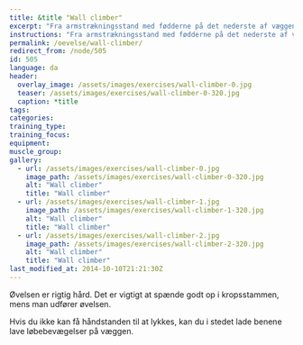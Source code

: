 ```yaml
---
title: &title "Wall climber"
excerpt: "Fra armstrækningsstand med fødderne på det nederste af væggen, går man længere og længere op ad væggen med fødderne og tættere på væggen med armene. Gå derefter tilbage til udgangsposition."
instructions: "Fra armstrækningsstand med fødderne på det nederste af væggen, går man længere og længere op ad væggen med fødderne og tættere på væggen med armene. Gå derefter tilbage til udgangsposition."
permalink: /oevelse/wall-climber/
redirect_from: /node/505
id: 505
language: da
header:
  overlay_image: /assets/images/exercises/wall-climber-0.jpg
  teaser: /assets/images/exercises/wall-climber-0-320.jpg
  caption: *title
tags:
categories:
training_type: 
training_focus: 
equipment:
muscle_group:
gallery:
  - url: /assets/images/exercises/wall-climber-0.jpg
    image_path: /assets/images/exercises/wall-climber-0-320.jpg
    alt: "Wall climber"
    title: "Wall climber"
  - url: /assets/images/exercises/wall-climber-1.jpg
    image_path: /assets/images/exercises/wall-climber-1-320.jpg
    alt: "Wall climber"
    title: "Wall climber"
  - url: /assets/images/exercises/wall-climber-2.jpg
    image_path: /assets/images/exercises/wall-climber-2-320.jpg
    alt: "Wall climber"
    title: "Wall climber"
last_modified_at: 2014-10-10T21:21:30Z
---
```


Øvelsen er rigtig hård. Det er vigtigt at spænde godt op i kropsstammen, mens man udfører øvelsen.

Hvis du ikke kan få håndstanden til at lykkes, kan du i stedet lade benene lave løbebevægelser på væggen.
